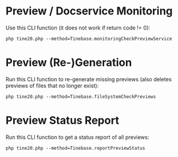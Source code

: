Preview / Docservice Monitoring
=

Use this CLI function (it does not work if return code != 0):

~~~
php tine20.php --method=Tinebase.monitoringCheckPreviewService
~~~

Preview (Re-)Generation
=

Run this CLI function to re-generate missing previews (also deletes previews of files that no longer exist):

~~~
php tine20.php --method=Tinebase.fileSystemCheckPreviews
~~~

Preview Status Report
=

Run this CLI function to get a status report of all previews:

~~~
php tine20.php --method=Tinebase.reportPreviewStatus
~~~
